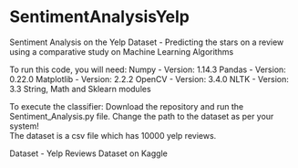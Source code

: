 # SentimentAnalysisYelp
Sentiment Analysis on the Yelp Dataset - Predicting the stars on a review using a comparative study on Machine Learning Algorithms


To run this code, you will need: 
Numpy - Version: 1.14.3 
Pandas - Version: 0.22.0 
Matplotlib - Version: 2.2.2 
OpenCV - Version: 3.4.0 
NLTK - Version: 3.3
String, Math and Sklearn modules

To execute the classifier: 
Download the repository and run the Sentiment_Analysis.py file. 
Change the path to the dataset as per your system! <br>
The dataset is a csv file which has 10000 yelp reviews. <br>

Dataset - Yelp Reviews Dataset on Kaggle
